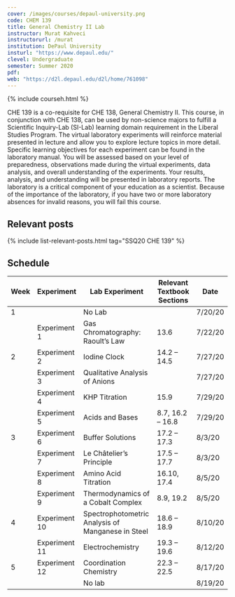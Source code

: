 ```yaml
---
cover: /images/courses/depaul-university.png
code: CHEM 139
title: General Chemistry II Lab
instructor: Murat Kahveci
instructorurl: /murat
institution: DePaul University
insturl: "https://www.depaul.edu/"
clevel: Undergraduate
semester: Summer 2020
pdf:
web: "https://d2l.depaul.edu/d2l/home/761098"
---
```

{% include courseh.html %}

CHE 139 is a co-requisite for CHE 138, General Chemistry II. This course, in conjunction with CHE 138, can be used by non-science majors to fulfill a Scientific Inquiry-Lab (SI-Lab) learning domain requirement in the Liberal Studies Program. The virtual laboratory experiments will reinforce material presented in lecture and allow you to explore lecture topics in more detail. Specific learning objectives for each experiment can be found in the laboratory manual. You will be assessed based on your level of preparedness, observations made during the virtual experiments, data analysis, and overall understanding of the experiments. Your results, analysis, and understanding will be presented in laboratory reports. The laboratory is a critical component of your education as a scientist. Because of the importance of the laboratory, if you have two or more laboratory absences for invalid reasons, you will fail this course.

## Relevant posts

{% include list-relevant-posts.html tag="SSQ20 CHE 139" %}

## Schedule

| Week                                    | Experiment    | Lab Experiment                                    | Relevant Textbook Sections | Date    |
|-----------------------------------------|---------------|---------------------------------------------------|----------------------------|---------|
| 1                                       |               | No Lab                                            |                            | 7/20/20 |
|                                         | Experiment 1  | Gas Chromatography: Raoult’s Law                  | 13.6                       | 7/22/20 |
| 2                                       | Experiment 2  | Iodine Clock                                      | 14.2 – 14.5                | 7/27/20 |
|                                         | Experiment 3  | Qualitative Analysis of Anions                    |                            | 7/27/20 |
|                                         | Experiment 4  | KHP Titration                                     | 15.9                       | 7/29/20 |
|                                         | Experiment 5  | Acids and Bases                                   | 8.7, 16.2 – 16.8           | 7/29/20 |
| 3                                       | Experiment 6  | Buffer Solutions                                  | 17.2 – 17.3                | 8/3/20  |
|                                         | Experiment 7  | Le Châtelier’s Principle                          | 17.5 – 17.7                | 8/3/20  |
|                                         | Experiment 8  | Amino Acid Titration                              | 16.10, 17.4                | 8/5/20  |
|                                         | Experiment 9  | Thermodynamics of a Cobalt Complex                | 8.9, 19.2                  | 8/5/20  |
| 4                                       | Experiment 10 | Spectrophotometric Analysis of Manganese in Steel | 18.6 – 18.9                | 8/10/20 |
|                                         | Experiment 11 | Electrochemistry                                  | 19.3 – 19.6                | 8/12/20 |
| 5                                       | Experiment 12 | Coordination Chemistry                            | 22.3 – 22.5                | 8/17/20 |
|                                         |               | No lab                                            |                            | 8/19/20 |